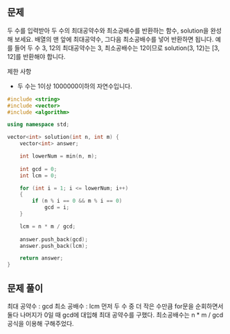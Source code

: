 ## 문제
두 수를 입력받아 두 수의 최대공약수와 최소공배수를 반환하는 함수, solution을 완성해 보세요. 배열의 맨 앞에 최대공약수, 그다음 최소공배수를 넣어 반환하면 됩니다. 
예를 들어 두 수 3, 12의 최대공약수는 3, 최소공배수는 12이므로 solution(3, 12)는 [3, 12]를 반환해야 합니다.

제한 사항
- 두 수는 1이상 1000000이하의 자연수입니다.



```cpp
#include <string>
#include <vector>
#include <algorithm>

using namespace std;

vector<int> solution(int n, int m) {
	vector<int> answer;

	int lowerNum = min(n, m);
    
	int gcd = 0;
	int lcm = 0;

	for (int i = 1; i <= lowerNum; i++)
	{
		if (n % i == 0 && m % i == 0)
			gcd = i;
	}

	lcm = n * m / gcd;
	
	answer.push_back(gcd);
	answer.push_back(lcm);

	return answer;
}
```

## 문제 풀이
최대 공약수 : gcd
최소 공배수 : lcm
먼저 두 수 중 더 작은 수만큼 for문을 순회하면서 둘다 나머지가 0일 때 gcd에 대입해 최대 공약수를 구했다.
최소공배수는 n * m / gcd 공식을 이용해 구해주었다.
